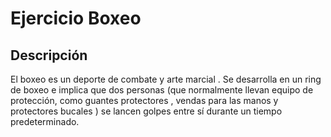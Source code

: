 # Ejercicio Boxeo

## Descripción
El boxeo es un deporte de combate y arte marcial . Se desarrolla en un ring de boxeo e implica que dos personas (que normalmente llevan equipo de protección, como guantes protectores , vendas para las manos y protectores bucales ) se lancen golpes entre sí durante un tiempo predeterminado.